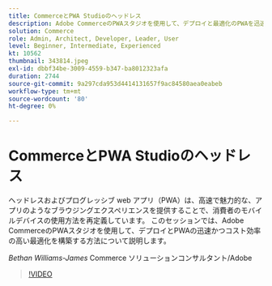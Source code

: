 ```yaml
---
title: CommerceとPWA Studioのヘッドレス
description: Adobe CommerceのPWAスタジオを使用して、デプロイと最適化のPWAを迅速かつコスト効率に優れた方法で構築する方法について説明します
solution: Commerce
role: Admin, Architect, Developer, Leader, User
level: Beginner, Intermediate, Experienced
kt: 10562
thumbnail: 343814.jpeg
exl-id: dbbf34be-3009-4559-b347-ba8012323afa
duration: 2744
source-git-commit: 9a297cda953d4414131657f9ac84580aea0eabeb
workflow-type: tm+mt
source-wordcount: '80'
ht-degree: 0%

---
```


# CommerceとPWA Studioのヘッドレス

ヘッドレスおよびプログレッシブ web アプリ（PWA）は、高速で魅力的な、アプリのようなブラウジングエクスペリエンスを提供することで、消費者のモバイルデバイスの使用方法を再定義しています。 このセッションでは、Adobe CommerceのPWAスタジオを使用して、デプロイとPWAの迅速かつコスト効率の高い最適化を構築する方法について説明します。

*Bethan Williams-James* Commerce ソリューションコンサルタント/Adobe

>[!VIDEO](https://video.tv.adobe.com/v/343814/?quality=12&learn=on)
